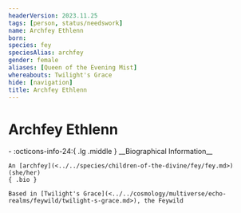 ```yaml
---
headerVersion: 2023.11.25
tags: [person, status/needswork]
name: Archfey Ethlenn
born:
species: fey
speciesAlias: archfey
gender: female
aliases: [Queen of the Evening Mist]
whereabouts: Twilight's Grace
hide: [navigation]
title: Archfey Ethlenn
---
```

# Archfey Ethlenn
<div class="grid cards ext-narrow-margin ext-one-column" markdown>
- :octicons-info-24:{ .lg .middle } __Biographical Information__

    An [archfey](<../../species/children-of-the-divine/fey/fey.md>) (she/her)  
    { .bio }

    Based in [Twilight's Grace](<../../cosmology/multiverse/echo-realms/feywild/twilight-s-grace.md>), the Feywild
</div>


